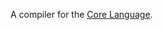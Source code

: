 A compiler for the [Core Language](https://www.microsoft.com/en-us/research/publication/implementing-functional-languages-a-tutorial/?from=http%3A%2F%2Fresearch.microsoft.com%2Fen-us%2Fum%2Fpeople%2Fsimonpj%2Fpapers%2Fpj-lester-book%2F).
